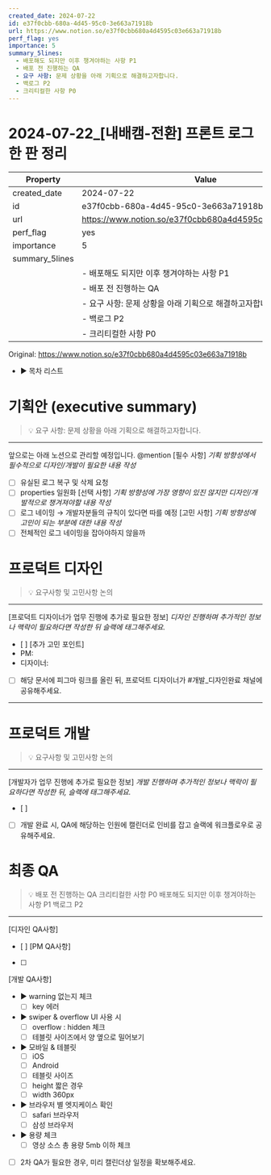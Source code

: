 ```yaml
---
created_date: 2024-07-22
id: e37f0cbb-680a-4d45-95c0-3e663a71918b
url: https://www.notion.so/e37f0cbb680a4d4595c03e663a71918b
perf_flag: yes
importance: 5
summary_5lines:
  - 배포해도 되지만 이후 챙겨야하는 사항 P1
  - 배포 전 진행하는 QA
  - 요구 사항: 문제 상황을 아래 기획으로 해결하고자합니다.
  - 백로그 P2
  - 크리티컬한 사항 P0
---
```


# 2024-07-22_[내배캠-전환] 프론트 로그 한 판 정리

| Property | Value |
| --- | --- |
| created_date | 2024-07-22 |
| id | e37f0cbb-680a-4d45-95c0-3e663a71918b |
| url | https://www.notion.so/e37f0cbb680a4d4595c03e663a71918b |
| perf_flag | yes |
| importance | 5 |
| summary_5lines | |
|  | - 배포해도 되지만 이후 챙겨야하는 사항 P1 |
|  | - 배포 전 진행하는 QA |
|  | - 요구 사항: 문제 상황을 아래 기획으로 해결하고자합니다. |
|  | - 백로그 P2 |
|  | - 크리티컬한 사항 P0 |

Original: https://www.notion.so/e37f0cbb680a4d4595c03e663a71918b

- ▶ 목차 리스트

#  기획안 (executive summary)
> 💡 요구 사항: 문제 상황을 아래 기획으로 해결하고자합니다.

  ---
  앞으로는 아래 노션으로 관리할 예정입니다.
  @mention 
  [필수 사항]
  *기획 방향성에서 필수적으로 디자인/개발이 필요한 내용 작성*
  - [ ] 유실된 로그 복구 및 삭제 요청 
  - [ ] properties 일원화
  [선택 사항]
  *기획 방향성에 가장 영향이 있진 않지만 디자인/개발적으로 챙겨져야할 내용 작성*
  - [ ] 로그 네이밍 → 개발자분들의 규칙이 있다면 따를 예정
  [고민 사항]
  *기획 방향성에 고민이 되는 부분에 대한 내용 작성*
  - [ ] 전체적인 로그 네이밍을 잡아야하지 않을까

#  프로덕트 디자인
> 💡 요구사항 및 고민사항 논의

  ---
  [프로덕트 디자이너가 업무 진행에 추가로 필요한 정보]
  *디자인 진행하며 추가적인 정보나 맥락이 필요하다면 작성한 뒤 슬랙에 태그해주세요.*
  - [ ] 
  [추가 고민 포인트]
  - PM:
  - 디자이너: 
  - [ ] 해당 문서에 피그마 링크를 올린 뒤, 프로덕트 디자이너가 #개발_디자인완료 채널에 공유해주세요.

---

#  프로덕트 개발
> 💡 요구사항 및 고민사항 논의

  ---
  [개발자가 업무 진행에 추가로 필요한 정보]
  *개발 진행하며 추가적인 정보나 맥락이 필요하다면 작성한 뒤, 슬랙에 태그해주세요.*
  - [ ] 
  - [ ] 개발 완료 시, QA에 해당하는 인원에 캘린더로 인비를 잡고 슬랙에 워크플로우로 공유해주세요.

#  최종 QA
> 💡 배포 전 진행하는 QA
크리티컬한 사항 P0
배포해도 되지만 이후 챙겨야하는 사항 P1
백로그 P2

  ---
  [디자인 QA사항]
  - [ ] 
  [PM QA사항]
  - [ ] 
  [개발 QA사항]
  - ▶ warning 없는지 체크
    - [ ] key 에러
  - ▶ swiper & overflow UI 사용 시 
    - [ ] overflow : hidden 체크 
    - [ ] 테블릿 사이즈에서 양 옆으로 밀어보기 
  - ▶ 모바일 & 테블릿
    - [ ] iOS
    - [ ] Android
    - [ ] 테블릿 사이즈
    - [ ] height 짧은 경우 
    - [ ] width 360px 
  - ▶ 브라우저 별 엣지케이스 확인
    - [ ] safari 브라우저
    - [ ] 삼성 브라우저
  - ▶ 용량 체크
    - [ ] 영상 소스 총 용량 5mb 이하 체크 
  - [ ] 2차 QA가 필요한 경우, 미리 캘린더상 일정을 확보해주세요.
